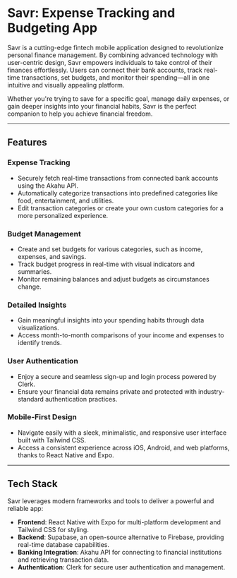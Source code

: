 # Savr: Expense Tracking and Budgeting App

Savr is a cutting-edge fintech mobile application designed to revolutionize personal finance management. By combining advanced technology with user-centric design, Savr empowers individuals to take control of their finances effortlessly. Users can connect their bank accounts, track real-time transactions, set budgets, and monitor their spending—all in one intuitive and visually appealing platform.

Whether you're trying to save for a specific goal, manage daily expenses, or gain deeper insights into your financial habits, Savr is the perfect companion to help you achieve financial freedom.

---

## Features

### **Expense Tracking**

- Securely fetch real-time transactions from connected bank accounts using the Akahu API.
- Automatically categorize transactions into predefined categories like food, entertainment, and utilities.
- Edit transaction categories or create your own custom categories for a more personalized experience.

### **Budget Management**

- Create and set budgets for various categories, such as income, expenses, and savings.
- Track budget progress in real-time with visual indicators and summaries.
- Monitor remaining balances and adjust budgets as circumstances change.

### **Detailed Insights**

- Gain meaningful insights into your spending habits through data visualizations.
- Access month-to-month comparisons of your income and expenses to identify trends.

### **User Authentication**

- Enjoy a secure and seamless sign-up and login process powered by Clerk.
- Ensure your financial data remains private and protected with industry-standard authentication practices.

### **Mobile-First Design**

- Navigate easily with a sleek, minimalistic, and responsive user interface built with Tailwind CSS.
- Access a consistent experience across iOS, Android, and web platforms, thanks to React Native and Expo.

---

## Tech Stack

Savr leverages modern frameworks and tools to deliver a powerful and reliable app:

- **Frontend**: React Native with Expo for multi-platform development and Tailwind CSS for styling.
- **Backend**: Supabase, an open-source alternative to Firebase, providing real-time database capabilities.
- **Banking Integration**: Akahu API for connecting to financial institutions and retrieving transaction data.
- **Authentication**: Clerk for secure user authentication and management.
